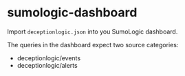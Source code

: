 # sumologic-dashboard

Import `deceptionlogic.json` into you SumoLogic dashboard.

The queries in the dashboard expect two source categories:

- deceptionlogic/events
- deceptionlogic/alerts
